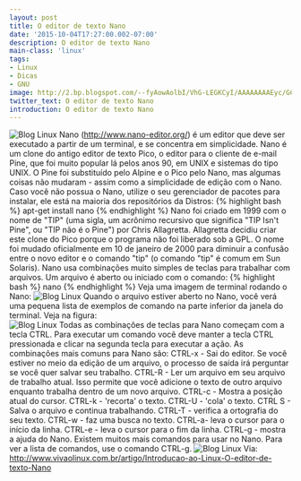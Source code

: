 ```yaml
---
layout: post
title: O editor de texto Nano
date: '2015-10-04T17:27:00.002-07:00'
description: O editor de texto Nano
main-class: 'linux'
tags:
- Linux
- Dicas
- GNU
image: http://2.bp.blogspot.com/--fyAowAolbI/VhG-LEGKCyI/AAAAAAAAEyc/GCezmYZT1Mw/s72-c/nano.png
twitter_text: O editor de texto Nano
introduction: O editor de texto Nano
---
```

![Blog Linux](http://2.bp.blogspot.com/--fyAowAolbI/VhG-LEGKCyI/AAAAAAAAEyc/GCezmYZT1Mw/s1600/nano.png "Blog Linux")
Nano (http://www.nano-editor.org/) é um editor que deve ser executado a partir de um terminal, e se concentra em simplicidade. Nano é um clone do antigo  editor de texto Pico, o editor para o cliente de e-mail Pine, que foi muito popular lá pelos anos 90, em UNIX e sistemas do tipo UNIX. O Pine foi substituído pelo Alpine e o Pico pelo Nano, mas algumas coisas não mudaram - assim como a simplicidade de edição com o Nano. 
Caso você não possua o Nano, utilize o seu gerenciador de pacotes para instalar, ele está na maioria dos repositórios da Distros:
{% highlight bash %}
apt-get install nano
{% endhighlight %} 
Nano foi criado em 1999 com o nome de "TIP" (uma sigla, um acrônimo  recursivo que significa "TIP Isn't Pine", ou "TIP não é o Pine") por  Chris Allagretta. Allagretta decidiu criar este clone do Pico porque o  programa não foi liberado sob a GPL. O nome foi mudado oficialmente em  10 de janeiro de 2000 para diminuir a confusão entre o novo editor e o  comando "tip" (o comando "tip" é comum em Sun Solaris). 
Nano usa combinações muito simples de teclas para trabalhar com arquivos. Um arquivo é aberto ou iniciado com o comando: 
{% highlight bash %}
nano 
{% endhighlight %}
Veja uma imagem de terminal rodando o Nano:
![Blog Linux](http://3.bp.blogspot.com/-QwEYUIpIU8M/VhHBJeFQOiI/AAAAAAAAEyo/sx8v1FTcNVo/s640/editor-gnu-nano.png "Blog Linux")
Quando o arquivo estiver aberto no Nano, você verá uma pequena lista de  exemplos de comando na parte inferior da janela do terminal. Veja na  figura:  
![Blog Linux](http://3.bp.blogspot.com/-kwDITFgS8vs/VhHCUXTvQ-I/AAAAAAAAEy0/MF_nCQOYPpw/s640/editor-gnu-nano3.png "Blog Linux")
Todas as combinações de teclas para Nano começam com a tecla CTRL. Para  executar um comando você deve manter a tecla CTRL pressionada e clicar  na segunda tecla para executar a ação. As combinações mais comuns para  Nano são: 
 CTRL-x - Sai do editor. Se você estiver no meio da edição de um  arquivo, o processo de saída irá perguntar se você quer salvar seu  trabalho.  CTRL-R - Ler um arquivo em seu arquivo de trabalho atual. Isso  permite que você adicione o texto de outro arquivo enquanto trabalha  dentro de um novo arquivo.  CTRL-c - Mostra a posição atual do cursor.  CTRL-k - 'recorta' o texto.  CTRL-U - 'cola' o texto.  CTRL S - Salva o arquivo e continua trabalhando.  CTRL-T - verifica a ortografia do seu texto.  CTRL-w - faz uma busca no texto.  CTRL-a- leva o cursor para o início da linha.  CTRL-e - leva o cursor para o fim da linha.  CTRL-g - mostra a ajuda do Nano. 
Existem muitos mais comandos para usar no Nano. Para ver a lista de comandos, use o comando CTRL-g.
![Blog Linux](http://3.bp.blogspot.com/-C2UttcJM-KI/VhHCwHodoUI/AAAAAAAAEy8/ML5UpyEJG68/s640/editor-gnu-nano2.png "Blog Linux")
Via: http://www.vivaolinux.com.br/artigo/Introducao-ao-Linux-O-editor-de-texto-Nano
